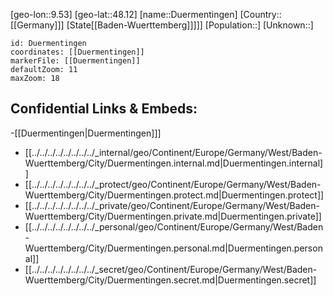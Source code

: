 ﻿---
location: [48.12,9.53]
mapzoom: [7,12] 
mapmarker: city 
type: City
tags:
- geo/City


SpocWebEntityId: 29937
isDeleted: false
confidential: public

---
[geo-lon::9.53]
[geo-lat::48.12]
[name::Duermentingen]
[Country::[[Germany]]]
[State[[Baden-Wuerttemberg]]]]]
[Population::]
[Unknown::]


```leaflet
id: Duermentingen
coordinates: [[Duermentingen]]
markerFile: [[Duermentingen]]
defaultZoom: 11 
maxZoom: 18
```


## Confidential Links & Embeds: 
-[[Duermentingen|Duermentingen]]] 
- [[../../../../../../../../_internal/geo/Continent/Europe/Germany/West/Baden-Wuerttemberg/City/Duermentingen.internal.md|Duermentingen.internal]] 
- [[../../../../../../../../_protect/geo/Continent/Europe/Germany/West/Baden-Wuerttemberg/City/Duermentingen.protect.md|Duermentingen.protect]] 
- [[../../../../../../../../_private/geo/Continent/Europe/Germany/West/Baden-Wuerttemberg/City/Duermentingen.private.md|Duermentingen.private]] 
- [[../../../../../../../../_personal/geo/Continent/Europe/Germany/West/Baden-Wuerttemberg/City/Duermentingen.personal.md|Duermentingen.personal]] 
- [[../../../../../../../../_secret/geo/Continent/Europe/Germany/West/Baden-Wuerttemberg/City/Duermentingen.secret.md|Duermentingen.secret]] 
